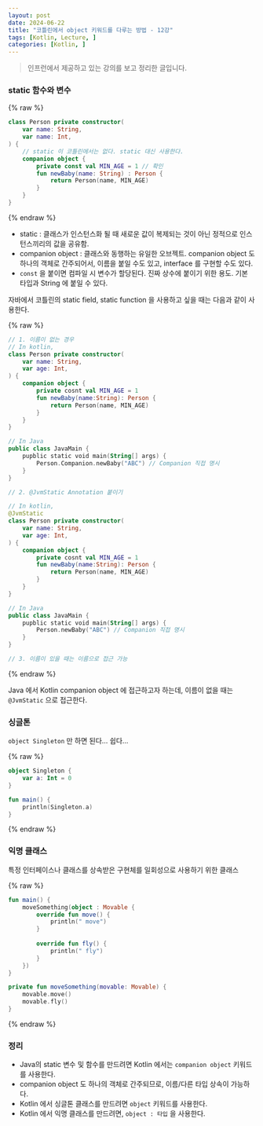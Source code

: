```yaml
---
layout: post
date: 2024-06-22
title: "코틀린에서 object 키워드를 다루는 방법 - 12강"
tags: [Kotlin, Lecture, ]
categories: [Kotlin, ]
---
```



> 인프런에서 제공하고 있는 강의를 보고 정리한 글입니다. 



### static 함수와 변수 



{% raw %}
```kotlin
class Person private constructor(
	var name: String,
	var name: Int,
) {
	// static 이 코틀린에서는 없다. static 대신 사용한다.
	companion object {
		private const val MIN_AGE = 1 // 확인
		fun newBaby(name: String) : Person {
			return Person(name, MIN_AGE)
		}
	}
}
```
{% endraw %}


- static : 클래스가 인스턴스화 될 때 새로운 값이 복제되는 것이 아닌 정적으로 인스턴스끼리의 값을 공유함.
- companion object : 클래스와 동행하는 유일한 오브젝트. companion object 도 하나의 객체로 간주되어서, 이름을 붙일 수도 있고, interface 를 구현할 수도 있다.
- `const` 을 붙이면 컴파일 시 변수가 할당된다. 진짜 상수에 붙이기 위한 용도. 기본 타입과 String 에 붙일 수 있다.

자바에서 코틀린의 static field, static function 을 사용하고 싶을 때는 다음과 같이 사용한다. 



{% raw %}
```kotlin
// 1. 이름이 없는 경우
// In kotlin, 
class Person private constructor(
	var name: String,
	var age: Int,
) {
	companion object {
		private cosnt val MIN_AGE = 1
		fun newBaby(name:String): Person {
			return Person(name, MIN_AGE)
		}
	}
}

// In Java
public class JavaMain {
	pupblic static void main(String[] args) {
		Person.Companion.newBaby("ABC") // Companion 직접 명시
	}
}

// 2. @JvmStatic Annotation 붙이기 

// In kotlin, 
@JvmStatic
class Person private constructor(
	var name: String,
	var age: Int,
) {
	companion object {
		private cosnt val MIN_AGE = 1
		fun newBaby(name:String): Person {
			return Person(name, MIN_AGE)
		}
	}
}

// In Java
public class JavaMain {
	pupblic static void main(String[] args) {
		Person.newBaby("ABC") // Companion 직접 명시
	}
}

// 3. 이름이 있을 때는 이름으로 접근 가능
```
{% endraw %}



Java 에서 Kotlin companion object 에 접근하고자 하는데, 이름이 없을 때는 `@JvmStatic` 으로 접근한다. 



### 싱글톤


`object Singleton` 만 하면 된다… 쉽다…



{% raw %}
```kotlin
object Singleton {
	var a: Int = 0
}

fun main() {
	println(Singleton.a)	
}
```
{% endraw %}




### 익명 클래스 


특정 인터페이스나 클래스를 상속받은 구현체를 일회성으로 사용하기 위한 클래스



{% raw %}
```kotlin
fun main() {
	moveSomething(object : Movable {
		override fun move() {
			println(" move") 
		}
		
		override fun fly() {
			println(" fly") 		
		}
	})
}

private fun moveSomething(movable: Movable) {
	movable.move()
	movable.fly()
}
```
{% endraw %}




### 정리

- Java의 static 변수 및 함수를 만드려면 Kotlin 에서는 `companion object` 키워드를 사용한다.
- companion object 도 하나의 객체로 간주되므로, 이름/다른 타입 상속이 가능하다.
- Kotlin 에서 싱글톤 클래스를 만드려면 `object` 키워드를 사용한다.
- Kotlin 에서 익명 클래스를 만드려면, `object : 타입` 을 사용한다.
